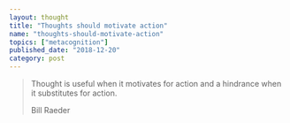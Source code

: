 ```yaml
---
layout: thought
title: "Thoughts should motivate action"
name: "thoughts-should-motivate-action"
topics: ["metacognition"]
published_date: "2018-12-20"
category: post
---
```


> Thought is useful when it motivates for action and a hindrance when it
> substitutes for action.
>
> Bill Raeder

